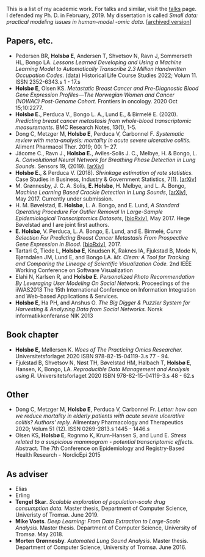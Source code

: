 This is a list of my academic work. For talks and similar, visit the
[talks](/talks/) page. I defended my Ph. D. in February, 2019. My dissertation
is called _Small data: practical modeling issues in human-model -omic data_.
\[[archived version](https://hdl.handle.net/10037/14660)\]

## Papers, etc.
* Pedersen BR, __Holsbø E__, Andersen T, Shvetsov N, Ravn J, Sommerseth HL, Bongo LA. _Lessons Learned Developing and Using a Machine Learning Model to Automatically Transcribe 2.3 Million Handwritten Occupation Codes._ (data) Historical Life Course Studies 2022; Volum 11. ISSN 2352-6343.s 1 - 17.s
* __Holsbø E__, Olsen KS. _Metastatic Breast Cancer and Pre-Diagnostic Blood Gene Expression Profiles—The Norwegian Women and Cancer (NOWAC) Post-Genome Cohort._ Frontiers in oncology. 2020 Oct 15;10:2277.
* __Holsbø E.__, Perduca V., Bongo L. A., Lund E., & Birmelé E. (2020). _Predicting breast cancer metastasis from whole-blood transcriptomic measurements._ BMC Research Notes, 13(1), 1-5.
* Dong C, Metzger M, __Holsbø E__, Perduca V, Carbonnel F. _Systematic review with meta‐analysis: mortality in acute severe ulcerative colitis._ Aliment Pharmacol Ther. 2019; 00: 1– 27.
* Jácome C., Ravn J., __Holsbø E.__, Aviles-Solis J. C., Melbye, H. & Bongo, L. A. _Convolutional Neural Network for Breathing Phase Detection in Lung Sounds._ Sensors 19, (2019). \[[arXiv](https://arxiv.org/abs/1903.10251)\]
* __Holsbø E.__, & Perduca V. (2018). _Shrinkage estimation of rate statistics._ Case Studies in Business, Industry & Government Statistics, 7(1). \[[arXiv](https://arxiv.org/abs/1810.07654)\]
* M. Grønnesby, J. C. A. Solis, __E. Holsbø__, H. Melbye, and L. A. Bongo, _Machine Learning Based Crackle Detection in Lung Sounds_, \[[arXiv](https://arxiv.org/abs/1706.00005)\], May 2017. Currently under submission.
* H. M. Bøvelstad, __E. Holsbø__, L. A. Bongo, and E. Lund, _A Standard Operating Procedure For Outlier Removal In Large-Sample Epidemiological Transcriptomics Datasets_, \[[bioRxiv](http://biorxiv.org/content/early/2017/05/31/144519)\], May 2017. Hege Bøvelstad and I are joint first authors.
* __E. Holsbø__, V. Perduca, L. A. Bongo, E. Lund, and E. Birmelé, _Curve Selection For Predicting Breast Cancer Metastasis From Prospective Gene Expression in Blood._ \[[bioRxiv](http://www.biorxiv.org/content/early/2017/05/23/141325??collection=)\], 2017.
* Tartari G, Tiede L, __Holsbø E__, Knudsen K, Raknes IA, Fjukstad B, Mode N, Bjørndalen JM, Lund E, and Bongo LA. 
_Mr. Clean: A Tool for Tracking and Comparing the Lineage of Scientific Visualization Code._
2nd IEEE Working Conference on Software Visualization
* Elahi N, Karlsen R, and __Holsbø E__.
_Personalized Photo Recommendation By Leveraging User Modeling On Social Network._
Proceedings of the iiWAS2013 The 15th International Conference on Information Integration and Web-based Applications & Services. 
* __Holsbø E__, Ha PH, and Anshus O.
_The Big Digger & Puzzler System for Harvesting & Analyzing Data from Social Networks._
Norsk informatikkonferanse NIK 2013

## Book chapter
* __Holsbø E,__ Møllersen K. _Woes of The Practicing Omics Researcher._ Universitetsforlaget 2020 ISBN 978-82-15-04119-3.s 77 - 94.
* Fjukstad B, Shvetsov N, Nøst TH, Bøvelstad HM, Halbach T, __Holsbø E__, Hansen, K, Bongo, LA. _Reproducible Data Management and Analysis using R._ Universitetsforlaget 2020 ISBN 978-82-15-04119-3.s 48 - 62.s

## Other
* Dong C, Metzger M, __Holsbø E__, Perduca V, Carbonnel Fr. _Letter: how can we reduce mortality in elderly patients with acute severe ulcerative colitis? Authors' reply._ Alimentary Pharmacology and Therapeutics 2020; Volum 51 (12). ISSN 0269-2813.s 1445 - 1446.s
* Olsen KS, __Holsbø E__, Rognmo K, Krum-Hansen S, and Lund E. 
_Stress related to a suspicious mammogram - potential transcriptomic effects._ Abstract.
The 7th Conference on Epidemiology and Registry-Based Health Research - NordicEpi 2015

## As adviser
* Elias
* Erling
* __Tengel Skar__. _Scalable exploration of population-scale drug consumption data._ Master thesis, Department of Computer Science, Univeristy of Tromsø. June 2019.
* __Mike Voets__. _Deep Learning: From Data Extraction to Large-Scale Analysis._ Master thesis. Department of Computer Science, 
University of Tromsø. May 2018.
* __Morten Grønnesby__. _Automated Lung Sound Analysis._ Master thesis. Department of Computer Science, 
University of Tromsø. June 2016.

